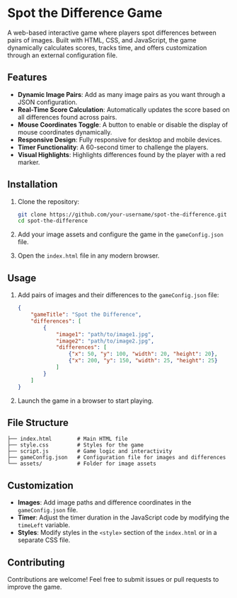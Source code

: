# Spot the Difference Game

A web-based interactive game where players spot differences between pairs of images. Built with HTML, CSS, and JavaScript, the game dynamically calculates scores, tracks time, and offers customization through an external configuration file.

## Features

- **Dynamic Image Pairs**: Add as many image pairs as you want through a JSON configuration.
- **Real-Time Score Calculation**: Automatically updates the score based on all differences found across pairs.
- **Mouse Coordinates Toggle**: A button to enable or disable the display of mouse coordinates dynamically.
- **Responsive Design**: Fully responsive for desktop and mobile devices.
- **Timer Functionality**: A 60-second timer to challenge the players.
- **Visual Highlights**: Highlights differences found by the player with a red marker.

## Installation

1. Clone the repository:
   ```bash
   git clone https://github.com/your-username/spot-the-difference.git
   cd spot-the-difference
   ```

2. Add your image assets and configure the game in the `gameConfig.json` file.

3. Open the `index.html` file in any modern browser.

## Usage

1. Add pairs of images and their differences to the `gameConfig.json` file:
   ```json
   {
       "gameTitle": "Spot the Difference",
       "differences": [
           {
               "image1": "path/to/image1.jpg",
               "image2": "path/to/image2.jpg",
               "differences": [
                   {"x": 50, "y": 100, "width": 20, "height": 20},
                   {"x": 200, "y": 150, "width": 25, "height": 25}
               ]
           }
       ]
   }
   ```

2. Launch the game in a browser to start playing.

## File Structure

```
├── index.html        # Main HTML file
├── style.css         # Styles for the game
├── script.js         # Game logic and interactivity
├── gameConfig.json   # Configuration file for images and differences
└── assets/           # Folder for image assets
```

## Customization

- **Images**: Add image paths and difference coordinates in the `gameConfig.json` file.
- **Timer**: Adjust the timer duration in the JavaScript code by modifying the `timeLeft` variable.
- **Styles**: Modify styles in the `<style>` section of the `index.html` or in a separate CSS file.

## Contributing

Contributions are welcome! Feel free to submit issues or pull requests to improve the game.
